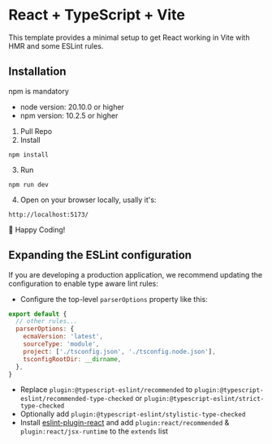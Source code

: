 # React + TypeScript + Vite

This template provides a minimal setup to get React working in Vite with HMR and some ESLint rules.

## Installation

npm is mandatory
- node version: 20.10.0 or higher
- npm version: 10.2.5 or higher

1. Pull Repo
2. Install
```
npm install
```
3. Run
```
npm run dev
```
4. Open on your browser locally, usally it's:
```
http://localhost:5173/
```

🎉 Happy Coding!

## Expanding the ESLint configuration

If you are developing a production application, we recommend updating the configuration to enable type aware lint rules:

- Configure the top-level `parserOptions` property like this:

```js
export default {
  // other rules...
  parserOptions: {
    ecmaVersion: 'latest',
    sourceType: 'module',
    project: ['./tsconfig.json', './tsconfig.node.json'],
    tsconfigRootDir: __dirname,
  },
}
```

- Replace `plugin:@typescript-eslint/recommended` to `plugin:@typescript-eslint/recommended-type-checked` or `plugin:@typescript-eslint/strict-type-checked`
- Optionally add `plugin:@typescript-eslint/stylistic-type-checked`
- Install [eslint-plugin-react](https://github.com/jsx-eslint/eslint-plugin-react) and add `plugin:react/recommended` & `plugin:react/jsx-runtime` to the `extends` list
